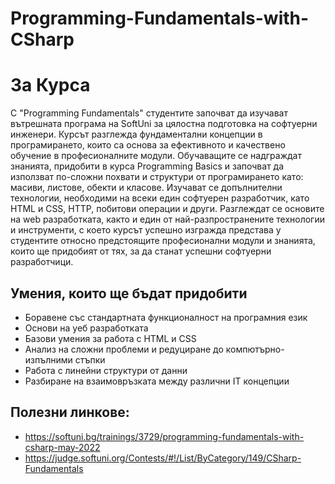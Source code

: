 # Programming-Fundamentals-with-CSharp
# За Курса
С "Programming Fundamentals" студентите започват да изучават вътрешната програма на SoftUni за цялостна подготовка на софтуерни инженери. Курсът разглежда фундаментални концепции в програмирането, които са основа за ефективното и качествено обучение в професионалните модули. Обучаващите се надграждат знанията, придобити в курса Programming Basics и започват да използват по-сложни похвати и структури от програмирането като: масиви, листове, обекти и класове. Изучават се допълнителни технологии, необходими на всеки един софтуерен разработчик, като HTML и CSS, HTTP, побитови операции и други. Разглеждат се основите на web разработката, както и един от най-разпространените технологии и инструменти, с което курсът успешно изгражда представа у студентите относно предстоящите професионални модули и знанията, които ще придобият от тях, за да станат успешни софтуерни разработчици.
## Умения, които ще бъдат придобити
- Боравене със стандартната функционалност на програмния език
- Основи на уеб разработката
- Базови умения за работа с HTML и CSS
- Анализ на сложни проблеми и редуциране до компютърно-изпълними стъпки
- Работа с линейни структури от данни
- Разбиране на взаимовръзката между различни IT концепции
## Полезни линкове:
- https://softuni.bg/trainings/3729/programming-fundamentals-with-csharp-may-2022
- https://judge.softuni.org/Contests/#!/List/ByCategory/149/CSharp-Fundamentals
